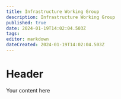 ```yaml
---
title: Infrastructure Working Group
description: Infrastructure Working Group
published: true
date: 2024-01-19T14:02:04.503Z
tags: 
editor: markdown
dateCreated: 2024-01-19T14:02:04.503Z
---
```


# Header
Your content here
